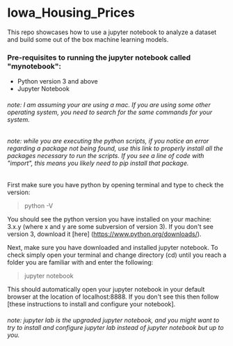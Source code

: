 # Iowa_Housing_Prices

This repo showcases how to use a jupyter notebook to analyze a dataset and build some out of the box machine learning models.

### Pre-requisites to running the jupyter notebook called "mynotebook":
- Python version 3 and above
- Jupyter Notebook

###### note: I am assuming your are using a mac. If you are using some other operating system, you need to search for the same commands for your system.

###### note: while you are executing the python scripts, if you notice an error regarding a package not being found, use this link to properly install all the packages necessary to run the scripts.  If you see a line of code with "import", this means you likely need to pip install that package.  

First make sure you have python by opening terminal and type to check the version:

> python -V

You should see the python version you have installed on your machine: 3.x.y (where x and y are some subversion of version 3).
If you don't see version 3, download it [here] (https://www.python.org/downloads/).

Next, make sure you have downloaded and installed jupyter notebook. To check simply open your terminal and change directory (cd) until you reach a folder you are familiar with and enter the following:

> jupyter notebook

This should automatically open your jupyter notebook in your default browser at the location of localhost:8888.  If you don't see this then follow [these instructions to install and configure your notebook].  

###### note: jupyter lab is the upgraded jupyter notebook, and you might want to try to install and configure jupyter lab instead of jupyter notebook but up to you.



